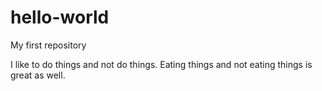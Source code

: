 # hello-world
My first repository

I like to do things and not do things. Eating things and not eating things is great as well.
